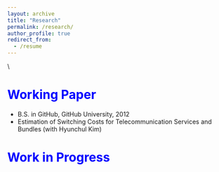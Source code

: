```yaml
---
layout: archive
title: "Research"
permalink: /research/
author_profile: true
redirect_from:
  - /resume
---
```


\\

<span style="color:blue">Working Paper</span>
======
* B.S. in GitHub, GitHub University, 2012
* Estimation of Switching Costs for Telecommunication Services and Bundles (with Hyunchul Kim)

<span style="color:blue">Work in Progress</span>
======

